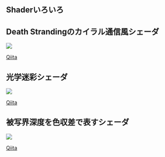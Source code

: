 ## Shaderいろいろ
## Death Strandingのカイラル通信風シェーダ

![](https://qiita-user-contents.imgix.net/https%3A%2F%2Fqiita-image-store.s3.ap-northeast-1.amazonaws.com%2F0%2F378758%2F3b0d4cb5-01a9-27a3-78ad-8bc515c114cb.gif?ixlib=rb-1.2.2&auto=compress%2Cformat&gif-q=60&s=ea7e295cd8022ab2f8638f7b3dc9644d)

[Qiita](https://qiita.com/3yen/items/ce1493c9c0d1d1273eb6)


## 光学迷彩シェーダ

![](https://qiita-user-contents.imgix.net/https%3A%2F%2Fqiita-image-store.s3.amazonaws.com%2F0%2F378758%2F794e1c8e-cf20-ebc7-f4c1-bc1b01900b03.gif?ixlib=rb-1.2.2&auto=compress%2Cformat&gif-q=60&s=320b76faf6f78de46a7e76c59b50da09)

[Qiita](https://qiita.com/3yen/items/ca906b6dec38776d7293)


## 被写界深度を色収差で表すシェーダ

![](https://qiita-user-contents.imgix.net/https%3A%2F%2Fqiita-image-store.s3.ap-northeast-1.amazonaws.com%2F0%2F378758%2F084fa106-0fa3-9d55-352d-eddef5a06f21.png?ixlib=rb-1.2.2&auto=compress%2Cformat&gif-q=60&s=797e0d2a30dd20b7f924c19698661128)

[Qiita](https://qiita.com/3yen/items/4396bbe99bbb1410b20f)
